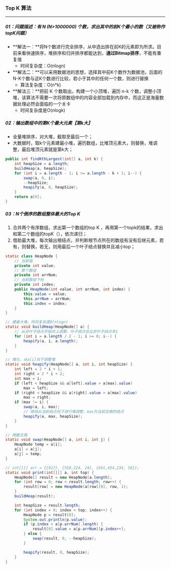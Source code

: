 ### Top K 算法

------

##### 01：问题描述：有 N (N>1000000) 个数，求出其中的**前K个最小的数**（又被称作topK问题） 

- **解法一：**将N个数进行完全排序，从中选出排在前K的元素即为所求。目前来看快速排序，堆排序和归并排序都能达到，**通过Bitmap排序**，不能有重复值
  - 时间复杂度：O(nlogn)
- **解法二：**可以采用数据池的思想，选择其中前K个数作为数据池，后面的N-K个数与这K个数进行比较，若小于其中的任何一个数，则进行替换
  - 算法复杂度：O(n*k)
- **解法三：**把前 K 个数取出，构建一个小顶堆，遍历 n-k 个数，调整小顶堆，该算法不需要一次将原数组中的内容全部加载到内存中，而这正是海量数据处理必然会面临的一个关卡
  - 时间复杂度是O(nlogk)

##### 02：输出数组中的第K个最大元素【第k大】

- 全量堆排序，对大堆，截取至最后一个；
- 大数据时，取k个元素建最小堆，遍历数组，比堆顶元素大，则替换，堆调整，最后堆顶元素就是第k大；

```java
public int findKthLargest(int[] a, int k) {
    int heapSize = a.length;
    buildHeap(a, heapSize);
    for (int i = a.length - 1; i >= a.length - k + 1; i--) {
        swap(a, 0, i);
        --heapSize;
        heapify(a, 0, heapSize);
    }
    return a[0];
}
```

##### 03：N个倒序的数组整体最大的Top K

1. 合并两个有序数组，求出第一个数组的top K ，再用第一个topk的结果，求出和第二个数组的topK（），依次递归；
2. 借助最大堆，每次输出根结点，并判断根节点所在的数组有没有后继元素，若有，则替换，若无，则用最后一个叶子结点替换并且减小top；

```java
static class HeapNode {
    // 当前值
    private int value;
    // 那个数组
    private int arrNum;
    // 当前数组下标
    private int index;
    public HeapNode(int value, int arrNum, int index) {
        this.value = value;
        this.arrNum = arrNum;
        this.index = index;
    }
}

// 建最大堆，时间复杂度O(nlogn)
static void buildHeap(HeapNode[] a) {
    // 从非叶子结点开始向上调整，叶子结点总比非叶子结点多1
    for (int i = a.length / 2 - 1; i >= 0; i--) {
        heapify(a, i, a.length);
    }
}

// 堆化，从a[i]向下调整堆
static void heapify(HeapNode[] a, int i, int heapSize) {
    int left = 2 * i + 1;
    int right = 2 * i + 2;
    int max = i;
    if (left < heapSize && a[left].value > a[max].value)
        max = left;
    if (right < heapSize && a[right].value > a[max].value)
        max = right;
    if (max != i) {
        swap(a, i, max);
        // 继续从当前结点向下进行堆调整，max为当前交换的结点
        heapify(a, max, heapSize);
    }
}

// 两数交换
static void swap(HeapNode[] a, int i, int j) {
    HeapNode temp = a[i];
    a[i] = a[j];
    a[j] = temp;
}

// int[][] arr = {{917}, {558,224, 24}, {691,434,234, 56}};
static void print(int[][] a, int top) {
    HeapNode[] result = new HeapNode[a.length];
    for (int row = 0; row < result.length; row++) {
        result[row] = new HeapNode(a[row][0], row, 1);
    }
    buildHeap(result);

    int heapSize = result.length;
    for (int index = 0; index < top; index++) {
        HeapNode p = result[0];
        System.out.println(p.value);
        if (p.index < a[p.arrNum].length) {
            result[0].value = a[p.arrNum][p.index++];
        } else {
            swap(result, 0, --heapSize);
        }

        heapify(result, 0, heapSize);
    }
}
```

